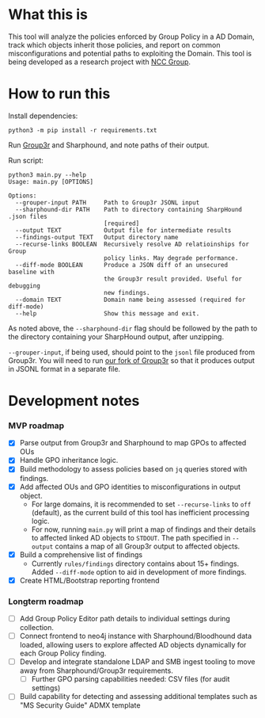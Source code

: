 # What this is

This tool will analyze the policies enforced by Group Policy in a AD Domain, track which objects inherit those policies, and report on common misconfigurations and potential paths to exploiting the Domain. This tool is being developed as a research project with [NCC Group](https://github.com/nccgroup).

# How to run this

Install dependencies:

`python3 -m pip install -r requirements.txt`

Run [Group3r](https://github.com/witb-world/Group3r) and Sharphound, and note paths of their output. 

Run script:

```
python3 main.py --help
Usage: main.py [OPTIONS]

Options:
  --grouper-input PATH     Path to Group3r JSONL input
  --sharphound-dir PATH    Path to directory containing SharpHound .json files
                           [required]
  --output TEXT            Output file for intermediate results
  --findings-output TEXT   Output directory name
  --recurse-links BOOLEAN  Recursively resolve AD relatioinships for Group
                           policy links. May degrade performance.
  --diff-mode BOOLEAN      Produce a JSON diff of an unsecured baseline with
                           the Group3r result provided. Useful for debugging
                           new findings.
  --domain TEXT            Domain name being assessed (required for diff-mode)
  --help                   Show this message and exit.
```

As noted above, the `--sharphound-dir` flag should be followed by the path to the directory containing your SharpHound output, after unzipping.

`--grouper-input`, if being used, should point to the `jsonl` file produced from Group3r. You will need to run [our fork of Group3r](https://github.com/witb-world/Group3r) so that it produces output in JSONL format in a separate file.

# Development notes

### MVP roadmap

- [x] Parse output from Group3r and Sharphound to map GPOs to affected OUs
- [x] Handle GPO inheritance logic.
- [x] Build methodology to assess policies based on `jq` queries stored with findings.
- [x] Add affected OUs and GPO identities to misconfigurations in output object.
    - For large domains, it is recommended to set `--recurse-links` to `off` (default), as the current build of this tool has inefficient processing logic.
    - For now, running `main.py` will print a map of findings and their details to affected linked AD objects to `STDOUT`. The path specified in `--output` contains a map of all Group3r output to affected objects.
- [x] Build a comprehensive list of findings
    - Currently `rules/findings` directory contains about 15+ findings. Added `--diff-mode` option to aid in development of more findings.
- [x] Create HTML/Bootstrap reporting frontend

### Longterm roadmap

- [ ] Add Group Policy Editor path details to individual settings during collection.
- [ ] Connect frontend to neo4j instance with Sharphound/Bloodhound data loaded, allowing users to explore affected AD objects dynamically for each Group Policy finding.
- [ ] Develop and integrate standalone LDAP and SMB ingest tooling to move away from Sharphound/Group3r requirements.
  - [ ] Further GPO parsing capabilities needed: CSV files (for audit settings)
- [ ] Build capability for detecting and assessing additional templates such as "MS Security Guide" ADMX template